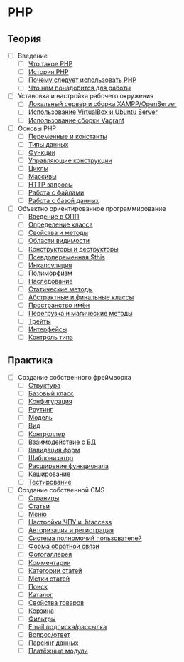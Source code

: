 # PHP

## Теория

- [ ] Введение
    - [ ] [Что такое PHP](#)
    - [ ] [История PHP](#)
    - [ ] [Почему следует использовать PHP](#)
    - [ ] [Что нам понадобится для работы](#)
- [ ] Установка и настройка рабочего окружения
    - [ ] [Локальный сервер и сборка XAMPP/OpenServer](#)
    - [ ] [Использование VirtualBox и Ubuntu Server](#)
    - [ ] [Использование сборки Vagrant](#)
- [ ] Основы PHP
    - [ ] [Переменные и константы](#)
    - [ ] [Типы данных](#)
    - [ ] [Функции](#)
    - [ ] [Управляющие конструкции](#)
    - [ ] [Циклы](#)
    - [ ] [Массивы](#)
    - [ ] [HTTP запросы](#)
    - [ ] [Работа с файлами](#)
    - [ ] [Работа с базой данных](#)
- [ ] Объектно ориентированное программирование
    - [ ] [Введение в ОПП](#)
    - [ ] [Определение класса](#)
    - [ ] [Свойства и методы](#)
    - [ ] [Области видимости](#)
    - [ ] [Конструкторы и деструкторы](#)
    - [ ] [Псевдопеременная $this](#)
    - [ ] [Инкапсуляция](#)
    - [ ] [Полиморфизм](#)
    - [ ] [Наследование](#)
    - [ ] [Статические методы](#)
    - [ ] [Абстрактные и финальные классы](#)
    - [ ] [Пространство имён](#)
    - [ ] [Перегрузка и магические методы](#)
    - [ ] [Трейты](#)
    - [ ] [Интерфейсы](#)
    - [ ] [Контроль типа](#)

## Практика

- [ ] Создание собственного фреймворка
    - [ ] [Структура](#)
    - [ ] [Базовый класс](#)
    - [ ] [Конфигурация](#)
    - [ ] [Роутинг](#)
    - [ ] [Модель](#)
    - [ ] [Вид](#)
    - [ ] [Контроллер](#)
    - [ ] [Взаимодействие с БД](#)
    - [ ] [Валидация форм](#)
    - [ ] [Шаблонизатор](#)
    - [ ] [Расширение функционала](#)
    - [ ] [Кеширование](#)
    - [ ] [Тестирование](#)
- [ ] Создание собственной CMS
    - [ ] [Страницы](#)
    - [ ] [Статьи](#)
    - [ ] [Меню](#)
    - [ ] [Настройки ЧПУ и .htaccess](#)
    - [ ] [Авторизация и регистрация](#)
    - [ ] [Система полномочий пользователей](#)
    - [ ] [Форма обратной связи](#)
    - [ ] [Фотогаллерея](#)
    - [ ] [Комментарии](#)
    - [ ] [Категории статей](#)
    - [ ] [Метки статей](#)
    - [ ] [Поиск](#)
    - [ ] [Каталог](#)
    - [ ] [Свойства товаров](#)
    - [ ] [Корзина](#)
    - [ ] [Фильтры](#)
    - [ ] [Email подписка/рассылка](#)
    - [ ] [Вопрос/ответ](#)
    - [ ] [Парсинг данных](#)
    - [ ] [Платёжные модули](#)